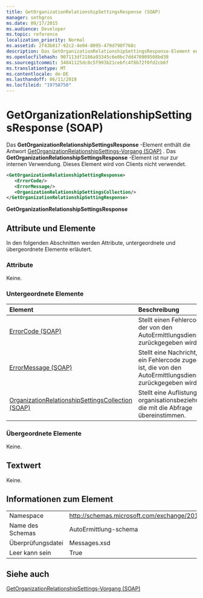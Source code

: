 ```yaml
---
title: GetOrganizationRelationshipSettingsResponse (SOAP)
manager: sethgros
ms.date: 09/17/2015
ms.audience: Developer
ms.topic: reference
localization_priority: Normal
ms.assetid: 2f43b817-92c2-4e04-8095-479d790f768c
description: Das GetOrganizationRelationshipSettingsResponse-Element enthält die Antwort des GetOrganizationRelationshipSettings-Vorgang (SOAP). Das GetOrganizationRelationshipSettingsResponse-Element ist nur zur internen Verwendung. Dieses Element wird von Clients nicht verwendet.
ms.openlocfilehash: 907113df2186a93345c6e0bc7dd470909508bd38
ms.sourcegitcommit: 34041125dc8c5f993b21cebfc4f8b72f0fd2cb6f
ms.translationtype: MT
ms.contentlocale: de-DE
ms.lasthandoff: 06/11/2018
ms.locfileid: "19758750"
---
```

# <a name="getorganizationrelationshipsettingsresponse-soap"></a>GetOrganizationRelationshipSettingsResponse (SOAP)

Das **GetOrganizationRelationshipSettingsResponse** -Element enthält die Antwort [GetOrganizationRelationshipSettings-Vorgang (SOAP)](getorganizationrelationshipsettings-operation-soap.md) . Das **GetOrganizationRelationshipSettingsResponse** -Element ist nur zur internen Verwendung. Dieses Element wird von Clients nicht verwendet. 
  
```XML
<GetOrganizationRelationshipSettingResponse>
   <ErrorCode/>
   <ErrorMessage/>
   <OrganizationRelationshipSettingsCollection/>
</GetOrganizationRelationshipSettingResponse>
```

 **GetOrganizationRelationshipSettingsResponse**
## <a name="attributes-and-elements"></a>Attribute und Elemente

In den folgenden Abschnitten werden Attribute, untergeordnete und übergeordnete Elemente erläutert.
  
### <a name="attributes"></a>Attribute

Keine.
  
### <a name="child-elements"></a>Untergeordnete Elemente

|**Element**|**Beschreibung**|
|:-----|:-----|
|[ErrorCode (SOAP)](errorcode-soap.md) <br/> |Stellt einen Fehlercode, der von den AutoErmittlungsdienst zurückgegeben wird.  <br/> |
|[ErrorMessage (SOAP)](errormessage-soap.md) <br/> |Stellt eine Nachricht, die ein Fehlercode zugeordnet ist, die von den AutoErmittlungsdienst zurückgegeben wird.  <br/> |
|[OrganizationRelationshipSettingsCollection (SOAP)](organizationrelationshipsettingscollection-soap.md) <br/> |Stellt eine Auflistung von organisationsbeziehungen, die mit die Abfrage übereinstimmen.  <br/> |
   
### <a name="parent-elements"></a>Übergeordnete Elemente

Keine.
  
## <a name="text-value"></a>Textwert

Keine.
  
## <a name="element-information"></a>Informationen zum Element

|||
|:-----|:-----|
|Namespace  <br/> |http://schemas.microsoft.com/exchange/2010/Autodiscover  <br/> |
|Name des Schemas  <br/> |AutoErmittlung-schema  <br/> |
|Überprüfungsdatei  <br/> |Messages.xsd  <br/> |
|Leer kann sein  <br/> |True  <br/> |
   
## <a name="see-also"></a>Siehe auch



[GetOrganizationRelationshipSettings-Vorgang (SOAP)](getorganizationrelationshipsettings-operation-soap.md)

